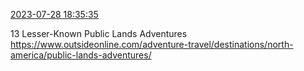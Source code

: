 [2023-07-28 18:35:35](https://mstdn.social/@hill_wanderer/110793151943634625)

13 Lesser-Known Public Lands Adventures <a href="https://www.outsideonline.com/adventure-travel/destinations/north-america/public-lands-adventures/" target="_blank" rel="nofollow noopener noreferrer" translate="no">https://www.outsideonline.com/adventure-travel/destinations/north-america/public-lands-adventures/</a>